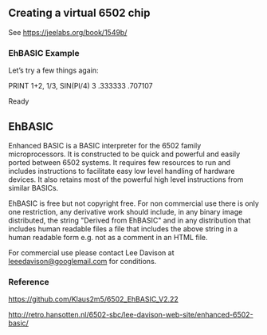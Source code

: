 ## Creating a virtual 6502 chip
See https://jeelabs.org/book/1549b/

### EhBASIC Example
Let’s try a few things again:

PRINT 1+2, 1/3, SIN(PI/4)
 3             .333333       .707107

Ready

## EhBASIC

Enhanced BASIC is a BASIC interpreter for the 6502 family microprocessors.
It is constructed to be quick and powerful and easily ported between 6502 systems.
It requires few resources to run and includes instructions to facilitate easy
low level handling of hardware devices. It also retains most of the powerful
high level instructions from similar BASICs.

EhBASIC is free but not copyright free. For non commercial use there is only one
restriction, any derivative work should include, in any binary image distributed,
the string "Derived from EhBASIC" and in any distribution that includes human
readable files a file that includes the above string in a human readable form
e.g. not as a comment in an HTML file.

For commercial use please contact Lee Davison at leeedavison@googlemail.com
for conditions.

### Reference

https://github.com/Klaus2m5/6502_EhBASIC_V2.22

http://retro.hansotten.nl/6502-sbc/lee-davison-web-site/enhanced-6502-basic/
